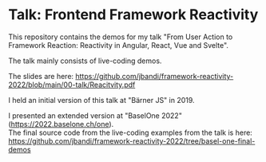 # Talk: Frontend Framework Reactivity

This repository contains the demos for my talk "From User Action to Framework Reaction: Reactivity in Angular, React, Vue and Svelte".

The talk mainly consists of live-coding demos.

The slides are here: 
https://github.com/jbandi/framework-reactivity-2022/blob/main/00-talk/Reacitvity.pdf


I held an initial version of this talk at "Bärner JS" in 2019.

I presented an extended version at "BaselOne 2022" (https://2022.baselone.ch/one).  
The final source code from the live-coding examples from the talk is here:   
https://github.com/jbandi/framework-reactivity-2022/tree/basel-one-final-demos
